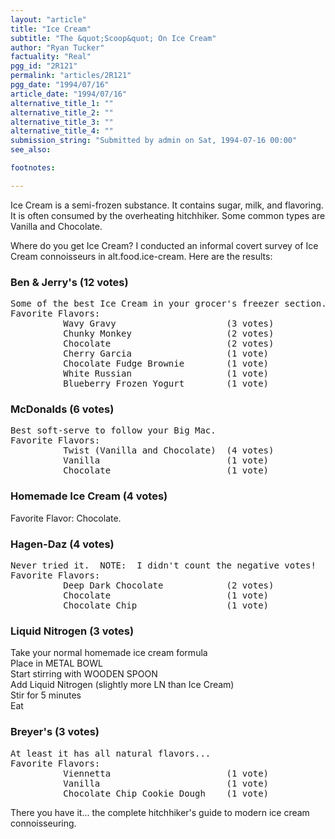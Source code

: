 ```yaml
---
layout: "article"
title: "Ice Cream"
subtitle: "The &quot;Scoop&quot; On Ice Cream"
author: "Ryan Tucker"
factuality: "Real"
pgg_id: "2R121"
permalink: "articles/2R121"
pgg_date: "1994/07/16"
article_date: "1994/07/16"
alternative_title_1: ""
alternative_title_2: ""
alternative_title_3: ""
alternative_title_4: ""
submission_string: "Submitted by admin on Sat, 1994-07-16 00:00"
see_also:

footnotes: 

---
```

<div>
<p>Ice Cream is a semi-frozen substance. It contains sugar, milk, and flavoring. It is often consumed by the overheating hitchhiker. Some common types are Vanilla and Chocolate.</p>
<p>Where do you get Ice Cream? I conducted an informal covert survey of Ice Cream connoisseurs in alt.food.ice-cream. Here are the results:</p>
<h3>Ben &amp; Jerry's (12 votes)</h3>
<pre>
Some of the best Ice Cream in your grocer's freezer section.
Favorite Flavors:
          Wavy Gravy                     (3 votes)
          Chunky Monkey                  (2 votes)
          Chocolate                      (2 votes)
          Cherry Garcia                  (1 vote)
          Chocolate Fudge Brownie        (1 vote)
          White Russian                  (1 vote)
          Blueberry Frozen Yogurt        (1 vote)
</pre>
<h3>McDonalds (6 votes)</h3>
<pre>
Best soft-serve to follow your Big Mac.
Favorite Flavors:
          Twist (Vanilla and Chocolate)  (4 votes)
          Vanilla                        (1 vote)
          Chocolate                      (1 vote)
</pre>
<h3>Homemade Ice Cream (4 votes)</h3>
<p>Favorite Flavor: Chocolate.</p>
<h3>Hagen-Daz (4 votes)</h3>
<pre>
Never tried it.  NOTE:  I didn't count the negative votes!
Favorite Flavors:
          Deep Dark Chocolate            (2 votes)
          Chocolate                      (1 vote)
          Chocolate Chip                 (1 vote)
</pre>
<h3>Liquid Nitrogen (3 votes)</h3>
<p>Take your normal homemade ice cream formula<br>
Place in METAL BOWL<br>
Start stirring with WOODEN SPOON<br>
Add Liquid Nitrogen (slightly more LN than Ice Cream)<br>
Stir for 5 minutes<br>
Eat</p>
<h3>Breyer's (3 votes)</h3>
<pre>
At least it has all natural flavors...
Favorite Flavors:
          Viennetta                      (1 vote)
          Vanilla                        (1 vote)
          Chocolate Chip Cookie Dough    (1 vote)
</pre>
<p>There you have it... the complete hitchhiker's guide to modern ice cream connoisseuring. <!--Amazon_CLS_IM_END--></p>
</div>

